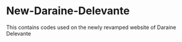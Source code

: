 # New-Daraine-Delevante
This contains codes used on the newly revamped website of Daraine Delevante
